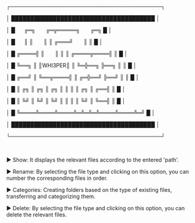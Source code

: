 <p>┌────────────────────────────────────────┐</p>
<p>│ ██████████████████████████████████████ │</p>
<p>│ █ &nbsp; &nbsp; &nbsp;╔═╗ &nbsp; &nbsp; &nbsp; ╔═╦═════╗ &nbsp; &nbsp; &nbsp; ╔═╗ █ │</p>
<p>│ █ &nbsp; &nbsp; &nbsp;║ ║ &nbsp; &nbsp; &nbsp; ║ ║ ╔═══╝ &nbsp; &nbsp; &nbsp; ║ ║ █ │</p>
<p>│ █ ╔════╣ ║ &nbsp; &nbsp; &nbsp; ║ ║ ║ ╔════╦════╣ ║ █ │</p>
<p>│ █ ╚══╗ ║ ║WHI3PER║ ║ ╚═╬══╗ ╠══╗ ║ ║ █ │</p>
<p>│ █ ╔══╝ ║ ╚══╦════╣ ║ ╔═╬══╝ ╠══╝ ║ ║ █ │</p>
<p>│ █ ║ ╔╗ ║ ╔╗ ║ ╔╗ ║ ║ ║ ║ ╔╗ ║ ╔══╣ ║ █ │</p>
<p>│ █ ║ ╚╝ ║ ╚╝ ║ ╚╝ ║ ║ ║ ║ ╚╝ ║ ╚══╣ ║ █ │</p>
<p>│ █ ╚════╩════╩════╩═╩═╩═╩════╩════╩═╝ █ │</p>
<p>│ ██████████████████████████████████████ │</p>
<p>└────────────────────────────────────────┘</p>
<p><br></p>
<p>► Show: It displays the relevant files according to the entered &apos;path&apos;.</p>
<p>► Rename: By selecting the file type and clicking on this option, you can number the corresponding files in order.</p>
<p>► Categories: Creating folders based on the type of existing files, transferring and categorizing them.</p>
<p>► Delete: By selecting the file type and clicking on this option, you can delete the relevant files.</p>
<p><br></p>
